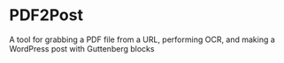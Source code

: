 # PDF2Post
A tool for grabbing a PDF file from a URL, performing OCR, and making a WordPress post with Guttenberg blocks
